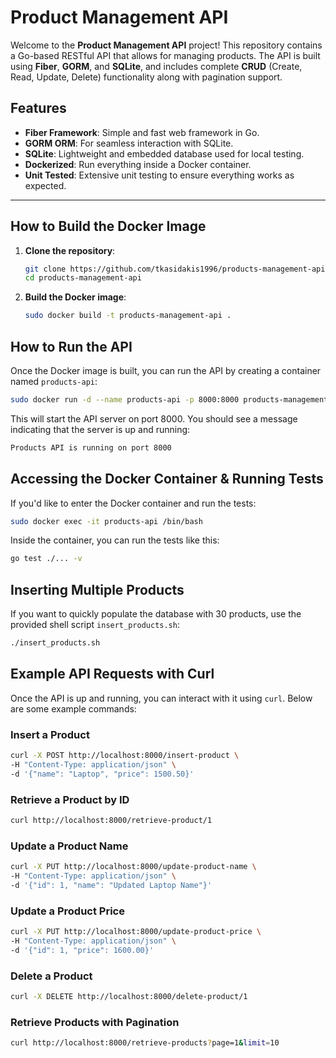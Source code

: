 # **Product Management API**

Welcome to the **Product Management API** project! This repository contains a Go-based RESTful API that allows for managing products. The API is built using **Fiber**, **GORM**, and **SQLite**, and includes complete **CRUD** (Create, Read, Update, Delete) functionality along with pagination support.

## **Features**

- **Fiber Framework**: Simple and fast web framework in Go.
- **GORM ORM**: For seamless interaction with SQLite.
- **SQLite**: Lightweight and embedded database used for local testing.
- **Dockerized**: Run everything inside a Docker container.
- **Unit Tested**: Extensive unit testing to ensure everything works as expected.

---

## **How to Build the Docker Image**

1. **Clone the repository**:
   ```bash
   git clone https://github.com/tkasidakis1996/products-management-api
   cd products-management-api

2. **Build the Docker image**:
   ```bash
   sudo docker build -t products-management-api .

## **How to Run the API**

Once the Docker image is built, you can run the API by creating a container named `products-api`:

  ```bash
  sudo docker run -d --name products-api -p 8000:8000 products-management-api
  ```


This will start the API server on port 8000. You should see a message indicating that the server is up and running:

  ```bash
  Products API is running on port 8000
  ```

## **Accessing the Docker Container & Running Tests**

If you'd like to enter the Docker container and run the tests:

  ```bash
  sudo docker exec -it products-api /bin/bash
  ```

Inside the container, you can run the tests like this:

  ```bash
  go test ./... -v
  ```

## **Inserting Multiple Products**

If you want to quickly populate the database with 30 products, use the provided shell script `insert_products.sh`:

  ```bash
  ./insert_products.sh
  ```
## **Example API Requests with Curl**

Once the API is up and running, you can interact with it using `curl`. Below are some example commands:

### **Insert a Product**
  ```bash
  curl -X POST http://localhost:8000/insert-product \
  -H "Content-Type: application/json" \
  -d '{"name": "Laptop", "price": 1500.50}'
  ```
### **Retrieve a Product by ID**
  ```bash
  curl http://localhost:8000/retrieve-product/1
  ```
### **Update a Product Name**
  ```bash
  curl -X PUT http://localhost:8000/update-product-name \
 -H "Content-Type: application/json" \
 -d '{"id": 1, "name": "Updated Laptop Name"}'
  ```
### **Update a Product Price**
  ```bash
  curl -X PUT http://localhost:8000/update-product-price \
 -H "Content-Type: application/json" \
 -d '{"id": 1, "price": 1600.00}'
  ```
### **Delete a Product**
  ```bash
  curl -X DELETE http://localhost:8000/delete-product/1
  ```

### **Retrieve Products with Pagination**
  ```bash
  curl http://localhost:8000/retrieve-products?page=1&limit=10
  ```




